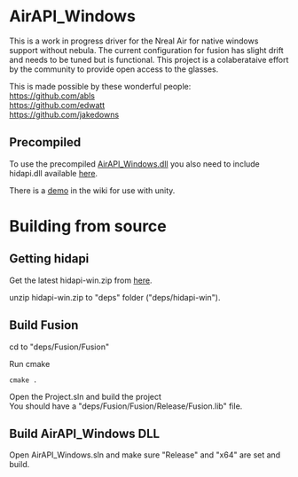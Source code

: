 # AirAPI_Windows

This is a work in progress driver for the Nreal Air for native windows support without nebula. The current configuration for fusion has slight drift and needs to be tuned but is functional. This project is a colaberataive effort by the community to provide open access to the glasses.

This is made possible by these wonderful people:<br>
https://github.com/abls <br>
https://github.com/edwatt <br>
https://github.com/jakedowns

## Precompiled
To use the precompiled [AirAPI_Windows.dll](https://github.com/MSmithDev/AirAPI_Windows/releases) you also need to include hidapi.dll available [here](https://github.com/libusb/hidapi/releases). 

There is a [demo](https://github.com/MSmithDev/AirAPI_Windows/wiki/Using-with-Unity) in the wiki for use with unity.

# Building from source
## Getting hidapi
Get the latest hidapi-win.zip from [here](https://github.com/libusb/hidapi/releases).

unzip hidapi-win.zip to "deps" folder ("deps/hidapi-win").

## Build Fusion
cd to "deps/Fusion/Fusion"

Run cmake
```
cmake .
```

Open the Project.sln and build the project <br>
You should have a "deps/Fusion/Fusion/Release/Fusion.lib" file.

## Build AirAPI_Windows DLL
Open AirAPI_Windows.sln and make sure "Release" and "x64" are set and build.
